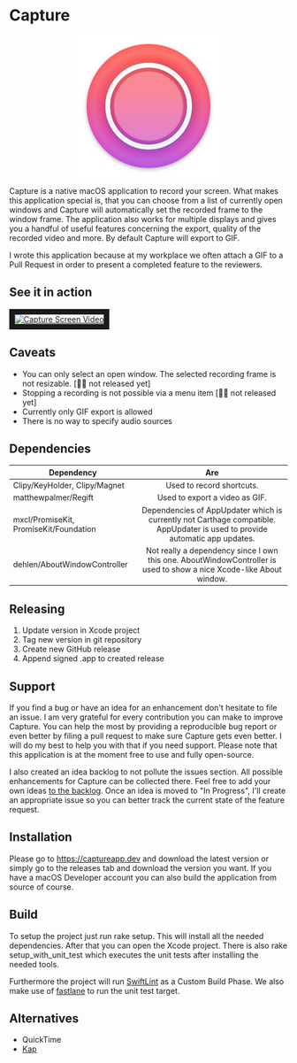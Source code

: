 # Capture
<p align="center">
   <img width="256" height="256" src="./Capture.png">
</p>

Capture is a native macOS application to record your screen. What makes this application special is, that you can choose from a list of currently open windows and Capture will automatically set the recorded frame to the window frame. The application also works for multiple displays and gives you a handful of useful features concerning the export, quality of the recorded video and more. By default Capture will export to GIF. 

I wrote this application because at my workplace we often attach a GIF to a Pull Request in order to present a completed feature to the reviewers.

## See it in action
<a href="https://captureapp.dev/static/captureapp.mp4" target="_blank"><img src="https://captureapp.dev/static/captureapp.png" 
alt="Capture Screen Video" width="480" border="10" /></a>

## Caveats
- You can only select an open window. The selected recording frame is not resizable. [👨‍💻 not released yet]
- Stopping a recording is not possible via a menu item [👨‍💻 not released yet]
- Currently only GIF export is allowed
- There is no way to specify audio sources

## Dependencies

| Dependency    | Are           |
| ------------- |:-------------:|
| Clipy/KeyHolder, Clipy/Magnet | Used to record shortcuts. |
| matthewpalmer/Regift     | Used to export a video as GIF. |
| mxcl/PromiseKit, PromiseKit/Foundation | Dependencies of AppUpdater which is currently not Carthage compatible. AppUpdater is used to provide automatic app updates. |
| dehlen/AboutWindowController | Not really a dependency since I own this one. AboutWindowController is used to show a nice Xcode-like About window. |

## Releasing
1. Update version in Xcode project
2. Tag new version in git repository
3. Create new GitHub release
4. Append signed .app to created release

## Support
If you find a bug or have an idea for an enhancement don't hesitate to file an issue. I am very grateful for every contribution you can make to improve Capture. You can help the most by providing a reproducible bug report or even better by filing a pull request to make sure Capture gets even better. I will do my best to help you with that if you need support. Please note that this application is at the moment free to use and fully open-source.

I also created an idea backlog to not pollute the issues section. All possible enhancements for Capture can be collected there. Feel free to add your own ideas [to the backlog](https://github.com/dehlen/Capture/projects/1). Once an idea is moved to "In Progress", I'll create an appropriate issue so you can better track the current state of the feature request. 

## Installation
Please go to https://captureapp.dev and download the latest version or simply go to the releases tab and download the version you want. If you have a macOS Developer account you can also build the application from source of course.

## Build
To setup the project just run rake setup. This will install all the needed dependencies. After that you can open the Xcode project. There is also rake setup_with_unit_test which executes the unit tests after installing the needed tools. 

Furthermore the project will run [SwiftLint](https://github.com/realm/SwiftLint) as a Custom Build Phase. We also make use of [fastlane](https://fastlane.tools) to run the unit test target.

## Alternatives
- QuickTime
- [Kap](https://getkap.co)
